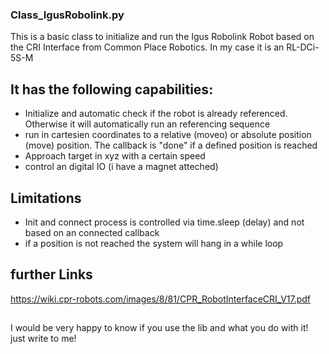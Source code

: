 ### Class_IgusRobolink.py
This is a basic class to initialize and run the Igus Robolink Robot based on the CRI Interface from Common Place Robotics. In my case it is an RL-DCi-5S-M  

## It has the following capabilities:  
- Initialize and automatic check if the robot is already referenced. Otherwise it will automatically run an referencing sequence  
- run in cartesien coordinates to a relative (moveo) or absolute position (move) position. The callback is "done" if a defined position is reached
- Approach target in xyz with a certain speed
- control an digital IO (i have a magnet atteched)

## Limitations
- Init and connect process is controlled via time.sleep (delay) and not based on an connected callback
- if a position is not reached the system will hang in a while loop

## further Links
https://wiki.cpr-robots.com/images/8/81/CPR_RobotInterfaceCRI_V17.pdf

##
I would be very happy to know if you use the lib and what you do with it!
just write to me!
